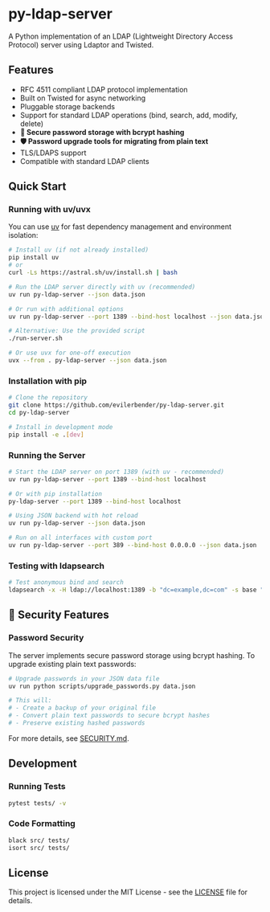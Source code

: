 # py-ldap-server

A Python implementation of an LDAP (Lightweight Directory Access Protocol) server using Ldaptor and Twisted.

## Features

- RFC 4511 compliant LDAP protocol implementation
- Built on Twisted for async networking
- Pluggable storage backends
- Support for standard LDAP operations (bind, search, add, modify, delete)
- **🔐 Secure password storage with bcrypt hashing**
- **🛡️ Password upgrade tools for migrating from plain text**
- TLS/LDAPS support
- Compatible with standard LDAP clients

## Quick Start

### Running with uv/uvx

You can use [uv](https://github.com/astral-sh/uv) for fast dependency management and environment isolation:

```bash
# Install uv (if not already installed)
pip install uv
# or
curl -Ls https://astral.sh/uv/install.sh | bash

# Run the LDAP server directly with uv (recommended)
uv run py-ldap-server --json data.json

# Or run with additional options
uv run py-ldap-server --port 1389 --bind-host localhost --json data.json

# Alternative: Use the provided script
./run-server.sh

# Or use uvx for one-off execution
uvx --from . py-ldap-server --json data.json
```

### Installation with pip

```bash
# Clone the repository
git clone https://github.com/evilerbender/py-ldap-server.git
cd py-ldap-server

# Install in development mode
pip install -e .[dev]
```

### Running the Server

```bash
# Start the LDAP server on port 1389 (with uv - recommended)
uv run py-ldap-server --port 1389 --bind-host localhost

# Or with pip installation
py-ldap-server --port 1389 --bind-host localhost

# Using JSON backend with hot reload
uv run py-ldap-server --json data.json

# Run on all interfaces with custom port
uv run py-ldap-server --port 389 --bind-host 0.0.0.0 --json data.json
```

### Testing with ldapsearch

```bash
# Test anonymous bind and search
ldapsearch -x -H ldap://localhost:1389 -b "dc=example,dc=com" -s base "(objectClass=*)"
```

## 🔐 Security Features

### Password Security
The server implements secure password storage using bcrypt hashing. To upgrade existing plain text passwords:

```bash
# Upgrade passwords in your JSON data file
uv run python scripts/upgrade_passwords.py data.json

# This will:
# - Create a backup of your original file
# - Convert plain text passwords to secure bcrypt hashes
# - Preserve existing hashed passwords
```

For more details, see [SECURITY.md](SECURITY.md).

## Development

### Running Tests

```bash
pytest tests/ -v
```

### Code Formatting

```bash
black src/ tests/
isort src/ tests/
```

## License

This project is licensed under the MIT License - see the [LICENSE](LICENSE) file for details.
